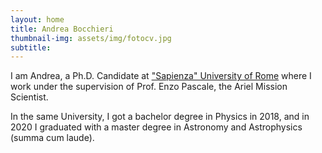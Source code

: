 ```yaml
---
layout: home
title: Andrea Bocchieri
thumbnail-img: assets/img/fotocv.jpg
subtitle: 
---
```


I am Andrea, a Ph.D. Candidate at ["Sapienza" University of Rome](https://www.uniroma1.it/) where I work under the supervision of Prof. Enzo Pascale, the Ariel Mission Scientist.

In the same University, I got a bachelor degree in Physics in 2018, and in 2020 I graduated with a master degree in Astronomy and Astrophysics (summa cum laude).
